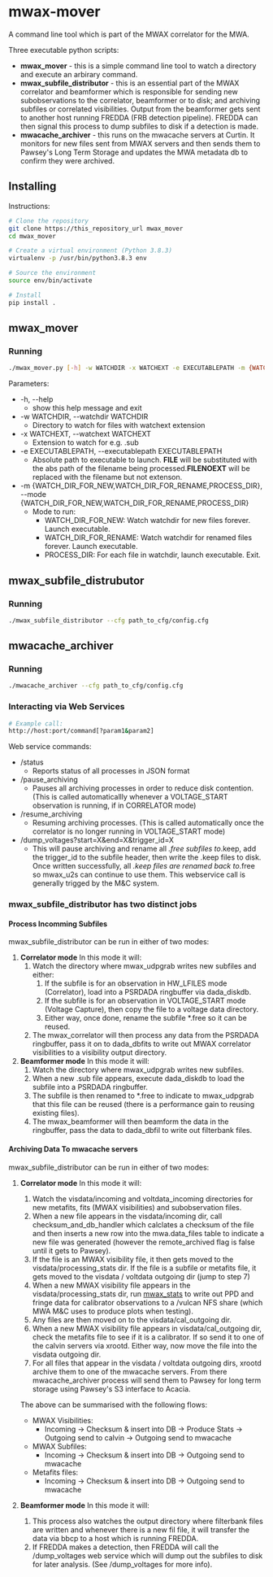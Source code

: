 # mwax-mover

A command line tool which is part of the MWAX correlator for the MWA.

Three executable python scripts:

* **mwax_mover** - this is a simple command line tool to watch a directory and execute an arbirary command.
* **mwax_subfile_distributor** - this is an essential part of the MWAX correlator and beamformer which is responsible for
sending new subobservations to the correlator, beamformer or to disk; and archiving subfiles or correlated visibilities.
Output from the beamformer gets sent to another host running FREDDA (FRB detection pipeline). FREDDA can then signal
this process to dump subfiles to disk if a detection is made.
* **mwacache_archiver** - this runs on the mwacache servers at Curtin. It monitors for new files sent from MWAX servers
and then sends them to Pawsey's Long Term Storage and updates the MWA metadata db to confirm they were archived.

## Installing

Instructions:

```bash
# Clone the repository
git clone https://this_repository_url mwax_mover
cd mwax_mover

# Create a virtual environment (Python 3.8.3)
virtualenv -p /usr/bin/python3.8.3 env

# Source the environment
source env/bin/activate

# Install
pip install .
```

## mwax_mover

### Running

```bash
./mwax_mover.py [-h] -w WATCHDIR -x WATCHEXT -e EXECUTABLEPATH -m {WATCH_DIR_FOR_NEW,WATCH_DIR_FOR_RENAME,PROCESS_DIR}
```

Parameters:

* -h, --help
  * show this help message and exit
* -w WATCHDIR, --watchdir WATCHDIR
  * Directory to watch for files with watchext extension
* -x WATCHEXT, --watchext WATCHEXT
  * Extension to watch for e.g. .sub
* -e EXECUTABLEPATH, --executablepath EXECUTABLEPATH
  * Absolute path to executable to launch. **FILE** will be substituted with the abs path of the filename being
    processed.**FILENOEXT** will be replaced with the filename but not extenson.
* -m {WATCH_DIR_FOR_NEW,WATCH_DIR_FOR_RENAME,PROCESS_DIR}, --mode {WATCH_DIR_FOR_NEW,WATCH_DIR_FOR_RENAME,PROCESS_DIR}
  * Mode to run:
    * WATCH_DIR_FOR_NEW: Watch watchdir for new files forever. Launch executable.
    * WATCH_DIR_FOR_RENAME: Watch watchdir for renamed files forever. Launch executable.
    * PROCESS_DIR: For each file in watchdir, launch executable. Exit.

## mwax_subfile_distrubutor

### Running

```bash
./mwax_subfile_distributor --cfg path_to_cfg/config.cfg
```

## mwacache_archiver

### Running

```bash
./mwacache_archiver --cfg path_to_cfg/config.cfg
```

### Interacting via Web Services

```bash
# Example call:
http://host:port/command[?param1&param2]
```

Web service commands:

* /status
  * Reports status of all processes in JSON format
* /pause_archiving
  * Pauses all archiving processes in order to reduce disk contention. (This is called automaticallly whenever a
  VOLTAGE_START observation is running, if in CORRELATOR mode)  
* /resume_archiving
  * Resuming archiving processes. (This is called automatically once the correlator is no longer running in
  VOLTAGE_START mode)
* /dump_voltages?start=X&end=X&trigger_id=X
  * This will pause archiving and rename all *.free subfiles to*.keep, add the trigger_id to the subfile header,
  then write the .keep files to disk. Once written successfully, all *.keep files are renamed back to*.free so
  mwax_u2s can continue to use them. This webservice call is generally trigged by the M&C system.

### mwax_subfile_distributor has two distinct jobs

#### Process Incomming Subfiles

mwax_subfile_distributor can be run in either of two modes:

1. **Correlator mode** In this mode it will:
   1. Watch the directory where mwax_udpgrab writes new subfiles and either:
      1. If the subfile is for an observation in HW_LFILES mode (Correlator), load into a PSRDADA ringbuffer
         via dada_diskdb.
      2. If the subfile is for an observation in VOLTAGE_START mode (Voltage Capture), then copy the file to a voltage
         data directory.
      3. Either way, once done, rename the subfile *.free so it can be reused.
   2. The mwax_correlator will then process any data from the PSRDADA ringbuffer, pass it on to dada_dbfits to write
      out MWAX correlator visibilities to a visibility output directory.
2. **Beamformer mode** In this mode it will:
   1. Watch the directory where mwax_udpgrab writes new subfiles.
   2. When a new .sub file appears, execute dada_diskdb to load the subfile into a PSRDADA ringbuffer.
   3. The subfile is then renamed to *.free to indicate to mwax_udpgrab that this file can be reused (there is a
      performance gain to reusing existing files).
   4. The mwax_beamformer will then beamform the data in the ringbuffer, pass the data to dada_dbfil to write out
      filterbank files.

#### Archiving Data To mwacache servers

mwax_subfile_distributor can be run in either of two modes:

1. **Correlator mode** In this mode it will:
    1. Watch the visdata/incoming and voltdata_incoming directories for new metafits, fits (MWAX visibilities) and subobservation files.
    2. When a new file appears in the visdata/incoming dir, call checksum_and_db_handler which calclates a checksum of the file and then inserts a new row into the mwa.data_files table to indicate a new file was generated (however the remote_archived flag is false until it gets to Pawsey).
    3. If the file is an MWAX visibility file, it then gets moved to the visdata/processing_stats dir.
       If the file is a subfile or metafits file, it gets moved to the visdata / voltdata outgoing dir (jump to step 7)
    4. When a new MWAX visibility file appears in the visdata/processing_stats dir, run [mwax_stats](https://github.com/MWATelescope/mwax_stats) to write out PPD and fringe data for calibrator observations to a /vulcan NFS share (which MWA M&C uses to produce plots when testing).
    5. Any files are then moved on to the visdata/cal_outgoing dir.
    6. When a new MWAX visibility file appears in visdata/cal_outgoing dir, check the metafits file to see if it is a calibrator. If so send it to one of the calvin servers via xrootd. Either way, now move the file into the visdata outgoing dir.
    7. For all files that appear in the visdata / voltdata outgoing dirs, xrootd archive them to one of the mwacache servers. From there mwacache_archiver process will send them to Pawsey for long term storage using Pawsey's S3 interface to Acacia.

    The above can be summarised with the following flows:
    * MWAX Visibilities:
      * Incoming -> Checksum & insert into DB -> Produce Stats -> Outgoing send to calvin -> Outgoing send to mwacache
    * MWAX Subfiles:
      * Incoming -> Checksum & insert into DB -> Outgoing send to mwacache
    * Metafits files:
      * Incoming -> Checksum & insert into DB -> Outgoing send to mwacache

2. **Beamformer mode** In this mode it will:
    1. This process also watches the output directory where filterbank files are written and whenever there is a new
       fil file, it will transfer the data via bbcp to a host  which is running FREDDA.
    2. If FREDDA makes a detection, then FREDDA will call the /dump_voltages web service which will dump out the subfiles
       to disk for later analysis. (See /dump_voltages for more info).

